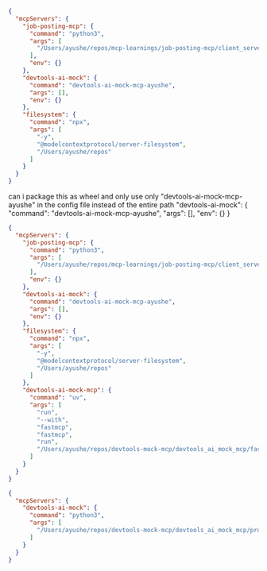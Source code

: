 ```JSON
{
  "mcpServers": {
    "job-posting-mcp": {
      "command": "python3",
      "args": [
        "/Users/ayushe/repos/mcp-learnings/job-posting-mcp/client_server.py"
      ],
      "env": {}
    },
    "devtools-ai-mock": {
      "command": "devtools-ai-mock-mcp-ayushe",
      "args": [],
      "env": {}
    },
    "filesystem": {
      "command": "npx",
      "args": [
        "-y",
        "@modelcontextprotocol/server-filesystem",
        "/Users/ayushe/repos"
      ]
    }
  }
}
```

can i package this as wheel and only use only "devtools-ai-mock-mcp-ayushe" in the config file instead of the entire path
"devtools-ai-mock": {
      "command": "devtools-ai-mock-mcp-ayushe",
      "args": [],
      "env": {}
    }


```JSON
{
  "mcpServers": {
    "job-posting-mcp": {
      "command": "python3",
      "args": [
        "/Users/ayushe/repos/mcp-learnings/job-posting-mcp/client_server.py"
      ],
      "env": {}
    },
    "devtools-ai-mock": {
      "command": "devtools-ai-mock-mcp-ayushe",
      "args": [],
      "env": {}
    },
    "filesystem": {
      "command": "npx",
      "args": [
        "-y",
        "@modelcontextprotocol/server-filesystem",
        "/Users/ayushe/repos"
      ]
    },
    "devtools-ai-mock-mcp": {
      "command": "uv",
      "args": [
        "run",
        "--with",
        "fastmcp",
        "fastmcp",
        "run",
        "/Users/ayushe/repos/devtools-mock-mcp/devtools_ai_mock_mcp/fastmcp_server.py"
      ]
    }
  }
}
```

```JSON
{
  "mcpServers": {
    "devtools-ai-mock": {
      "command": "python3",
      "args": [
        "/Users/ayushe/repos/devtools-mock-mcp/devtools_ai_mock_mcp/proxy_server.py"
      ]
    }
  }
}

```